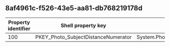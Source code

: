 ## 8af4961c-f526-43e5-aa81-db768219178d

Property identifier | Shell property key | Shell name | Alias
--- | --- | --- | ---
100 | PKEY_Photo_SubjectDistanceNumerator | System.Photo.SubjectDistanceNumerator | 

